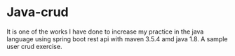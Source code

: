 # Java-crud
It is one of the works I have done to increase my practice in the java language using spring boot rest api with maven 3.5.4 amd java 1.8. A sample user crud exercise.
